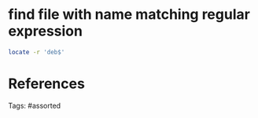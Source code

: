 # find file with name matching regular expression
```bash
locate -r 'deb$'
```

# References

Tags:
    #assorted
